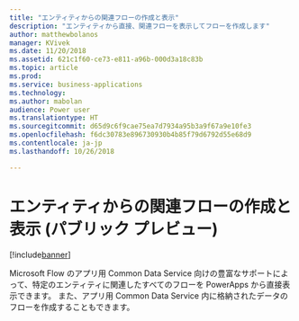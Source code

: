 ```yaml
---
title: "エンティティからの関連フローの作成と表示"
description: "エンティティから直接、関連フローを表示してフローを作成します"
author: matthewbolanos
manager: KVivek
ms.date: 11/20/2018
ms.assetid: 621c1f60-ce73-e811-a96b-000d3a18c83b
ms.topic: article
ms.prod: 
ms.service: business-applications
ms.technology: 
ms.author: mabolan
audience: Power user
ms.translationtype: HT
ms.sourcegitcommit: d65d9c6f9cae75ea7d7934a95b3a9f67a9e10fe3
ms.openlocfilehash: f6dc30783e896730930b4b85f79d6792d55e68d9
ms.contentlocale: ja-jp
ms.lasthandoff: 10/26/2018

---
```

# <a name="create-and-view-related-flows-from-an-entity-public-preview"></a>エンティティからの関連フローの作成と表示 (パブリック プレビュー)


[!include[banner](../../includes/banner.md)]

Microsoft Flow のアプリ用 Common Data Service 向けの豊富なサポートによって、特定のエンティティに関連したすべてのフローを PowerApps から直接表示できます。 また、アプリ用 Common Data Service 内に格納されたデータのフローを作成することもできます。

